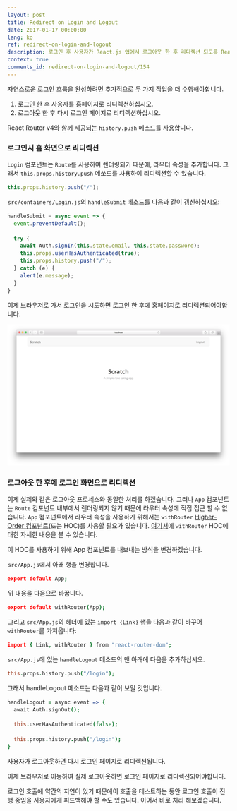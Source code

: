 ```yaml
---
layout: post
title: Redirect on Login and Logout
date: 2017-01-17 00:00:00
lang: ko
ref: redirect-on-login-and-logout
description: 로그인 후 사용자가 React.js 앱에서 로그아웃 한 후 리디렉션 되도록 React Router v4의 withRouter higher-order 컴포넌트를 사용하고 history.push 메서드를 사용하여 앱을 탐색합니다. 
context: true
comments_id: redirect-on-login-and-logout/154
---
```


자연스로운 로그인 흐름을 완성하려면 추가적으로 두 가지 작업을 더 수행해야합니다.

1. 로그인 한 후 사용자를 홈페이지로 리디렉션하십시오.
2. 로그아웃 한 후 다시 로그인 페이지로 리디렉션하십시오.

React Router v4와 함께 제공되는 `history.push` 메소드를 사용합니다.

### 로그인시 홈 화면으로 리디렉션

`Login` 컴포넌트는 `Route`를 사용하여 렌더링되기 때문에, 라우터 속성을 추가합니다. 그래서 `this.props.history.push` 메쏘드를 사용하여 리디렉션할 수 있습니다.

``` javascript
this.props.history.push("/");
```

<img class="code-marker" src="/assets/s.png" />`src/containers/Login.js`의 `handleSubmit` 메소드를 다음과 같이 갱신하십시오:

``` javascript
handleSubmit = async event => {
  event.preventDefault();

  try {
    await Auth.signIn(this.state.email, this.state.password);
    this.props.userHasAuthenticated(true);
    this.props.history.push("/");
  } catch (e) {
    alert(e.message);
  }
}
```

이제 브라우저로 가서 로그인을 시도하면 로그인 한 후에 홈페이지로 리디렉션되어야합니다.

![React Router v4 로그인 후 홈페이지로 리디렉션 화면](/assets/redirect-home-after-login.png)

### 로그아웃 한 후에 로그인 화면으로 리디렉션

이제 실제와 같은 로그아웃 프로세스와 동일한 처리를 하겠습니다. 그러나 `App` 컴포넌트는 `Route` 컴포넌트 내부에서 렌더링되지 않기 때문에 라우터 속성에 직접 접근 할 수 없습니다. `App` 컴포넌트에서 라우터 속성을 사용하기 위해서는 `withRouter` [Higher-Order 컴포넌트](https://facebook.github.io/react/docs/higher-order-components)(또는 HOC)를 사용할 필요가 있습니다.  [여기서](https://reacttraining.com/react-router/web/api/withRouter)에 `withRouter` HOC에 대한 자세한 내용을 볼 수 있습니다.

이 HOC를 사용하기 위해 App 컴포넌트를 내보내는 방식을 변경하겠습니다.

<img class="code-marker" src="/assets/s.png" />`src/App.js`에서 아래 행을 변경합니다.

``` coffee
export default App;
```

<img class="code-marker" src="/assets/s.png" />위 내용을 다음으로 바꿉니다.

``` coffee
export default withRouter(App);
```

<img class="code-marker" src="/assets/s.png" />그리고 `src/App.js`의 헤더에 있는 `import {Link}` 행을 다음과 같이 바꾸어 `withRouter`를 가져옵니다:

``` coffee
import { Link, withRouter } from "react-router-dom";
```

<img class="code-marker" src="/assets/s.png" />`src/App.js`에 있는 `handleLogout` 메소드의 맨 아래에 다음을 추가하십시오.

``` coffee
this.props.history.push("/login");
```

그래서 handleLogout 메소드는 다음과 같이 보일 것입니다.

``` coffee
handleLogout = async event => {
  await Auth.signOut();

  this.userHasAuthenticated(false);

  this.props.history.push("/login");
}
```

사용자가 로그아웃하면 다시 로그인 페이지로 리디렉션됩니다.

이제 브라우저로 이동하여 실제 로그아웃하면 로그인 페이지로 리디렉션되어야합니다.

로그인 호출에 약간의 지연이 있기 때문에이 호출을 테스트하는 동안 로그인 호출이 진행 중임을 사용자에게 피드백해야 할 수도 있습니다. 이어서 바로 처리 해보겠습니다.

